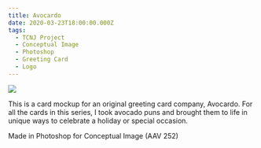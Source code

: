 ```yaml
---
title: Avocardo
date: 2020-03-23T18:00:00.000Z
tags:
  - TCNJ Project
  - Conceptual Image
  - Photoshop
  - Greeting Card
  - Logo
---
```

![](/assets/avocardo-card-mockup.png)

This is a card mockup for an original greeting card company, Avocardo. For all the cards in this series, I took avocado puns and brought them to life in unique ways to celebrate a holiday or special occasion.

Made in Photoshop for Conceptual Image (AAV 252)